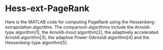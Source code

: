 # Hess-ext-PageRank
Here is the MATLAB code for computing PageRank using the Hessenberg-extrapolation algorithm.
The comparison algorithms include the Arnoldi-type algorithm[1], the Arnoldi-Inout algorithm[2], the adaptively accelerated Arnoldi algorithm[3], the adaptive Power-GArnoldi algorithm[4] and the Hessenberg-type algorithm[5].
